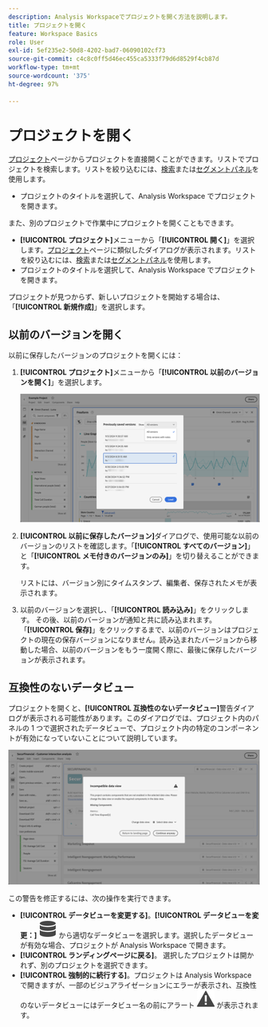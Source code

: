 ```yaml
---
description: Analysis Workspaceでプロジェクトを開く方法を説明します。
title: プロジェクトを開く
feature: Workspace Basics
role: User
exl-id: 5ef235e2-50d8-4202-bad7-06090102cf73
source-git-commit: c4c8c0ff5d46ec455ca5333f79d6d8529f4cb87d
workflow-type: tm+mt
source-wordcount: '375'
ht-degree: 97%

---
```


# プロジェクトを開く

[プロジェクト](/help/analysis-workspace/build-workspace-project/freeform-overview.md)ページからプロジェクトを直接開くことができます。リストでプロジェクトを検索します。リストを絞り込むには、[検索](/help/analysis-workspace/build-workspace-project/freeform-overview.md#search)または[セグメントパネル](/help/analysis-workspace/build-workspace-project/freeform-overview.md#segment-panel)を使用します。

* プロジェクトのタイトルを選択して、Analysis Workspace でプロジェクトを開きます。

また、別のプロジェクトで作業中にプロジェクトを開くこともできます。

* **[!UICONTROL プロジェクト]**&#x200B;メニューから「**[!UICONTROL 開く]**」を選択します。[プロジェクト](/help/analysis-workspace/build-workspace-project/freeform-overview.md)ページに類似したダイアログが表示されます。リストを絞り込むには、[検索](/help/analysis-workspace/build-workspace-project/freeform-overview.md#search)または[セグメントパネル](/help/analysis-workspace/build-workspace-project/freeform-overview.md#segment-panel)を使用します。
* プロジェクトのタイトルを選択して、Analysis Workspace でプロジェクトを開きます。

プロジェクトが見つからず、新しいプロジェクトを開始する場合は、「**[!UICONTROL 新規作成]**」を選択します。

## 以前のバージョンを開く

以前に保存したバージョンのプロジェクトを開くには：

1. **[!UICONTROL プロジェクト]**&#x200B;メニューから「**[!UICONTROL 以前のバージョンを開く]**」を選択します。

   ![以前に保存したプロジェクトバージョンのリストと、「すべてのバージョン」または「メモ付きのバージョンのみ」を示すオプション。](assets/open-previously-saved.png)

1. **[!UICONTROL 以前に保存したバージョン]**&#x200B;ダイアログで、使用可能な以前のバージョンのリストを確認します。「**[!UICONTROL すべてのバージョン]**」と「**[!UICONTROL メモ付きのバージョンのみ]**」を切り替えることができます。

   リストには、バージョン別にタイムスタンプ、編集者、保存されたメモが表示されます。


1. 以前のバージョンを選択し、「**[!UICONTROL 読み込み]**」をクリックします。
その後、以前のバージョンが通知と共に読み込まれます。「**[!UICONTROL 保存]**」をクリックするまで、以前のバージョンはプロジェクトの現在の保存バージョンになりません。読み込まれたバージョンから移動した場合、以前のバージョンをもう一度開く際に、最後に保存したバージョンが表示されます。


## 互換性のないデータビュー

プロジェクトを開くと、**[!UICONTROL 互換性のないデータビュー]**&#x200B;警告ダイアログが表示される可能性があります。このダイアログでは、プロジェクト内のパネルの 1 つで選択されたデータビューで、プロジェクト内の特定のコンポーネントが有効になっていないことについて説明しています。

![互換性なし](assets/incompatible-data-view.png)

この警告を修正するには、次の操作を実行できます。

* **[!UICONTROL データビューを変更する]**。**[!UICONTROL データビューを変更：]** ![データ](/help/assets/icons/Data.svg) から適切なデータビューを選択します。選択したデータビューが有効な場合、プロジェクトが Analysis Workspace で開きます。
* **[!UICONTROL ランディングページに戻る]**。 選択したプロジェクトは開かれず、別のプロジェクトを選択できます。
* **[!UICONTROL 強制的に続行する]**。プロジェクトは Analysis Workspace で開きますが、一部のビジュアライゼーションにエラーが表示され、互換性のないデータビューにはデータビュー名の前にアラート ![アラート](/help/assets/icons/Alert.svg) が表示されます。
